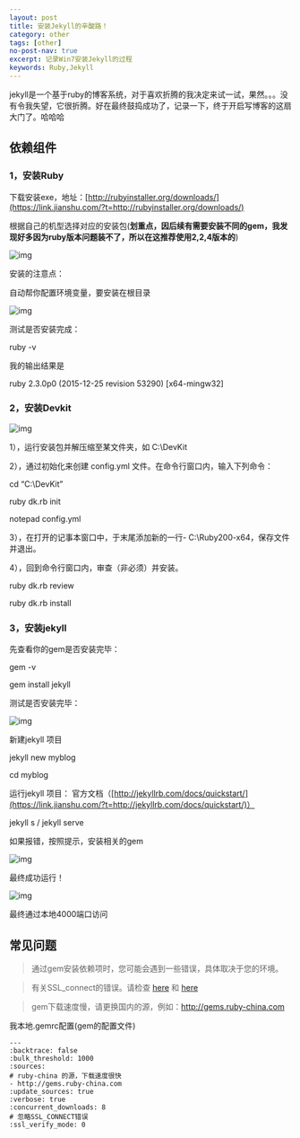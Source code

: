 ```yaml
---
layout: post
title: 安装Jekyll的辛酸路！
category: other
tags: [other]
no-post-nav: true
excerpt: 记录Win7安装Jekyll的过程
keywords: Ruby,Jekyll
---
```


jekyll是一个基于ruby的博客系统，对于喜欢折腾的我决定来试一试，果然。。。没有令我失望，它很折腾。好在最终鼓捣成功了，记录一下，终于开启写博客的这扇大门了。哈哈哈

## 依赖组件

### 1，安装Ruby 

下载安装exe，地址：[http://rubyinstaller.org/downloads/](https://link.jianshu.com/?t=http://rubyinstaller.org/downloads/)

根据自己的机型选择对应的安装包(**划重点，因后续有需要安装不同的gem，我发现好多因为ruby版本问题装不了，所以在这推荐使用2,2,4版本的**)

![img](https://upload-images.jianshu.io/upload_images/1195023-a6c530243f43e78f.png?imageMogr2/auto-orient/strip&#124&#124imageView2/2/w/1200/format/webp)

安装的注意点：

自动帮你配置环境变量，要安装在根目录

![img](https://upload-images.jianshu.io/upload_images/1195023-e5a69bdde0973466.png?imageMogr2/auto-orient/strip&#124imageView2/2/w/513/format/webp)

测试是否安装完成：

ruby -v

我的输出结果是

ruby 2.3.0p0 (2015-12-25 revision 53290) [x64-mingw32]

### 2，安装Devkit

![img](https://upload-images.jianshu.io/upload_images/1195023-1b29696831414be5.png?imageMogr2/auto-orient/strip&#124imageView2/2/w/1200/format/webp)

1），运行安装包并解压缩至某文件夹，如 C:\DevKit

2），通过初始化来创建 config.yml 文件。在命令行窗口内，输入下列命令：

cd “C:\DevKit”

ruby dk.rb init

notepad config.yml

3），在打开的记事本窗口中，于末尾添加新的一行- C:\Ruby200-x64，保存文件并退出。

4），回到命令行窗口内，审查（非必须）并安装。

ruby dk.rb review

ruby dk.rb install


### 3，安装jekyll 

先查看你的gem是否安装完毕：

gem -v

gem install jekyll

测试是否安装完毕：

![img](https://upload-images.jianshu.io/upload_images/1195023-d6e235354766725f.png?imageMogr2/auto-orient/strip&#124imageView2/2/w/594/format/webp)

新建jekyll 项目

jekyll new myblog

cd myblog

运行jekyll 项目： 官方文档（[http://jekyllrb.com/docs/quickstart/](https://link.jianshu.com/?t=http://jekyllrb.com/docs/quickstart/)）

jekyll s  / jekyll serve

如果报错，按照提示，安装相关的gem

![img](https://upload-images.jianshu.io/upload_images/1195023-b36b8899925c4601.png?imageMogr2/auto-orient/strip&#124imageView2/2/w/571/format/webp)

最终成功运行！

![img](https://upload-images.jianshu.io/upload_images/1195023-9bb2e8cc102e932e.png?imageMogr2/auto-orient/strip&#124imageView2/2/w/569/format/webp)

最终通过本地4000端口访问

## 常见问题

> 通过gem安装依赖项时，您可能会遇到一些错误，具体取决于您的环境。

> 有关SSL_connect的错误。请检查 [here](http://stackoverflow.com/questions/15305350/gem-install-fails-with-openssl-failure) 和 [here](http://railsapps.github.io/openssl-certificate-verify-failed.html)

> gem下载速度慢，请更换国内的源，例如：http://gems.ruby-china.com

我本地.gemrc配置(gem的配置文件)
```
---
:backtrace: false
:bulk_threshold: 1000
:sources:
# ruby-china 的源，下载速度很快
- http://gems.ruby-china.com
:update_sources: true
:verbose: true
:concurrent_downloads: 8
# 忽略SSL_CONNECT错误
:ssl_verify_mode: 0 

```

